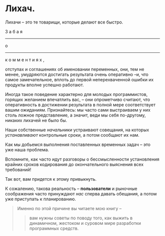 # Лихач.

Лихачи – это те товарищи, которые делают все быстро.

З
а
б
а
я
***
о
*** 
к
о
м
м
е
н
т
и
я
х
,

отступах и соглашениях
об именовании переменных, они, тем не менее,
умудряются достигать результата очень оперативно –и, что самое замечательное,
вплоть до первой неперехваченной ошибки их продукты вполне успешно работают.

Иногда такое поведение характерно для молодых программистов,
горящих желанием впечатлить вас, – они опрометчиво считают,
что оперативность
в достижении результата в полной мере соответствует вашим ожиданиям.
Признайтесь: мы часто сами выстраиваем у них столь ложное представление, а значит,
веди мы себя по-другому, никаких лихачей не было бы.

Наши собственные *начальники* устраивают совещания,
на которых *устанавливают* контрольные сроки, а потом сообщают их нам.

Как мы добьемся выполнения поставленных временных задач – это уже наша проблема.

Вспомните, как часто идут разговоры о бессмысленности установления крайних сроков кодирования до окончательного выяснения всех требований!

Так вот, вам придется к этому привыкнуть.

К сожалению, такова реальность – **пользователи** и рыночные соображения
часто принуждают _нас_ сперва давать обещания, а потом уже приступать к планированию.

> Именно по этой причине вы читаете мою книгу –
>> вам нужны советы по поводу того,
как выжить в динамичном, жестоком и суровом мире разработки программных средств.